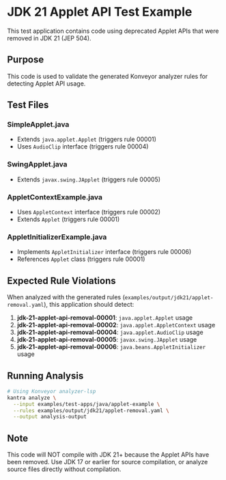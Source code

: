 # JDK 21 Applet API Test Example

This test application contains code using deprecated Applet APIs that were removed in JDK 21 (JEP 504).

## Purpose

This code is used to validate the generated Konveyor analyzer rules for detecting Applet API usage.

## Test Files

### SimpleApplet.java
- Extends `java.applet.Applet` (triggers rule 00001)
- Uses `AudioClip` interface (triggers rule 00004)

### SwingApplet.java
- Extends `javax.swing.JApplet` (triggers rule 00005)

### AppletContextExample.java
- Uses `AppletContext` interface (triggers rule 00002)
- Extends `Applet` (triggers rule 00001)

### AppletInitializerExample.java
- Implements `AppletInitializer` interface (triggers rule 00006)
- References `Applet` class (triggers rule 00001)

## Expected Rule Violations

When analyzed with the generated rules (`examples/output/jdk21/applet-removal.yaml`), this application should detect:

1. **jdk-21-applet-api-removal-00001**: `java.applet.Applet` usage
2. **jdk-21-applet-api-removal-00002**: `java.applet.AppletContext` usage
3. **jdk-21-applet-api-removal-00004**: `java.applet.AudioClip` usage
4. **jdk-21-applet-api-removal-00005**: `javax.swing.JApplet` usage
5. **jdk-21-applet-api-removal-00006**: `java.beans.AppletInitializer` usage

## Running Analysis

```bash
# Using Konveyor analyzer-lsp
kantra analyze \
  --input examples/test-apps/java/applet-example \
  --rules examples/output/jdk21/applet-removal.yaml \
  --output analysis-output
```

## Note

This code will NOT compile with JDK 21+ because the Applet APIs have been removed. Use JDK 17 or earlier for source compilation, or analyze source files directly without compilation.
